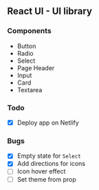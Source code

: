 ## React UI - UI library

### Components
- Button
- Radio
- Select
- Page Header
- Input
- Card
- Textarea

### Todo
- [x] Deploy app on Netlify

### Bugs
- [x] Empty state for `Select`
- [x] Add directions for icons
- [ ] Icon hover effect
- [ ] Set theme from prop
